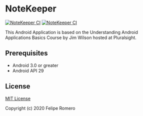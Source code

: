 # NoteKeeper

[![NoteKeeper CI](https://github.com/feliperomero3/NoteKeeper/workflows/Android%20CI/badge.svg)](https://github.com/feliperomero3/NoteKeeper/actions?query=workflow%3A%22Android+CI%22)
[![NoteKeeper CI](https://circleci.com/gh/feliperomero3/NoteKeeper.svg?style=svg)](https://app.circleci.com/pipelines/github/feliperomero3/NoteKeeper)

This Android Application is based on the Understanding Android Applications Basics Course by Jim Wilson
hosted at Pluralsight.

## Prerequisites

- Android 3.0 or greater
- Android API 29

## License

[MIT License](LICENSE)

Copyright (c) 2020 Felipe Romero
